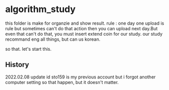 # algorithm_study
this folder is make for organzie and show result.
rule : one day one upload is rule but sometimes can't do that action then you can upload next day.But even that can't do that, you must insert extend coin for our study.
our study recommand eng all things, but can us korean.

so that. let's start this.

## History

2022.02.08 update id sto159 is my previous account but i forgot another computer setting so that happen, but it doesn't matter.